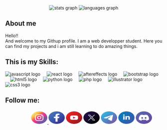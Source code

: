 <div align="center">
  <img src="https://github-readme-stats.vercel.app/api?username=ibrahimsohofi&hide_title=false&hide_rank=false&show_icons=true&include_all_commits=true&count_private=true&disable_animations=false&theme=dracula&locale=en&hide_border=false&order=1" height="150" alt="stats graph"  />
  <img src="https://github-readme-stats.vercel.app/api/top-langs?username=ibrahimsohofi&locale=en&hide_title=false&layout=compact&card_width=320&langs_count=5&theme=dracula&hide_border=false&order=2" height="150" alt="languages graph"  />
</div>

## About me

<p align="left">Hello!!<br>And welcome to my Githup profile. I am a web developper student. Here you can find my projects and i am still learning to do amazing things.</p>

## This is my Skills:

<div align="left">
  <img src="https://cdn.jsdelivr.net/gh/devicons/devicon/icons/javascript/javascript-original.svg" height="40" alt="javascript logo"  />
  <img width="12" />
  <img src="https://cdn.jsdelivr.net/gh/devicons/devicon/icons/react/react-original.svg" height="40" alt="react logo"  />
  <img width="12" />
  <img src="https://cdn.jsdelivr.net/gh/devicons/devicon/icons/aftereffects/aftereffects-original.svg" height="40" alt="aftereffects logo"  />
  <img width="12" />
  <img src="https://cdn.jsdelivr.net/gh/devicons/devicon/icons/bootstrap/bootstrap-original.svg" height="40" alt="bootstrap logo"  />
  <img width="12" />
  <img src="https://cdn.jsdelivr.net/gh/devicons/devicon/icons/html5/html5-original.svg" height="40" alt="html5 logo"  />
  <img width="12" />
  <img src="https://cdn.jsdelivr.net/gh/devicons/devicon/icons/python/python-original.svg" height="40" alt="python logo"  />
  <img width="12" />
  <img src="https://cdn.jsdelivr.net/gh/devicons/devicon/icons/php/php-original.svg" height="40" alt="php logo"  />
  <img width="12" />
  <img src="https://cdn.jsdelivr.net/gh/devicons/devicon/icons/illustrator/illustrator-plain.svg" height="40" alt="illustrator logo"  />
  <img width="12" />
  <img src="https://cdn.jsdelivr.net/gh/devicons/devicon/icons/css3/css3-original.svg" height="40" alt="css3 logo"  />
</div>

###

## Follow me:

###

<div style="margin-left: 50px;" align="center">
  <a href="https://www.instagram.com/sohofi.ibrahim/"><img src="Instagram.svg" width="52" height="40" alt="instagram logo"  />
   <a href="https://www.facebook.com/ibrahimsohofi03"><img src="Facebook.svg" width="52" height="40" alt="facebook logo"  /></a>
 <a href="https://www.youtube.com/@sohofiibrahim"> <img src="Youtube.svg" width="52" height="40" alt="youtube logo"  /></a>
  <a href="https://twitter.com/Ibrahimsohofi"> <img src="Twitter.svg" width="52" height="40" alt="twitter logo"  /></a>
  <a href="https://t.me/ibrahimsohofi"> <img src="Telegram.svg" width="52" height="40" alt="telegram logo"  /></a>
  <a href="https://www.linkedin.com/in/ibrahimsohofi/"><img src="Linkedin.svg" width="52" height="40" alt="linkedin logo"  /></a>
  <a href="https://discord.com/users/927947587099697213"><img src="Discord.svg" width="52" height="40" alt="discord logo"  /></a>
  
 
 
  
</div>

###

###

###

###

###

###

###

###

<div align="center">
</div>

###

###
